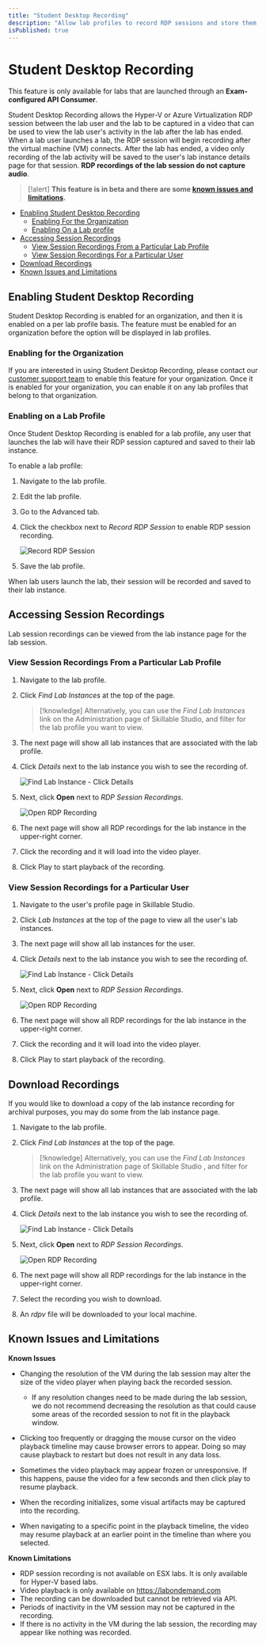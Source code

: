 ```yaml
---
title: "Student Desktop Recording"
description: "Allow lab profiles to record RDP sessions and store them in a lab instance."
isPublished: true
---
```


# Student Desktop Recording 

This feature is only available for labs that are launched through an **Exam-configured API Consumer**. 

Student Desktop Recording allows the Hyper-V or Azure Virtualization RDP session between the lab user and the lab to be captured in a video that can be used to view the lab user's activity in the lab after the lab has ended. When a lab user launches a lab, the RDP session will begin recording after the virtual machine (VM) connects. After the lab has ended, a video only recording of the lab activity will be saved to the user's lab instance details page for that session. **RDP recordings of the lab session do not capture audio**. 

>[!alert] **This feature is in beta and there are some [known issues and limitations](#known-issues-and-limitations).**

- [Enabling Student Desktop Recording](#enabling-student-desktop-recording)
    - [Enabling For the Organization](#enabling-for-the-organization)
    - [Enabling On a Lab profile](#enabling-on-a-lab-profile)
- [Accessing Session Recordings](#accessing-session-recordings)
    - [View Session Recordings From a Particular Lab Profile](#view-session-recordings-from-a-particular-lab-profile)
    - [View Session Recordings For a Particular User](#view-session-recordings-for-a-particular-user)
- [Download Recordings](#download-recordings)
- [Known Issues and Limitations](#known-issues-and-limitations)

## Enabling Student Desktop Recording 

Student Desktop Recording is enabled for an organization, and then it is enabled on a per lab profile basis. The feature must be enabled for an organization before the option will be displayed in lab profiles. 

### Enabling for the Organization

If you are interested in using Student Desktop Recording, please contact our [customer support team](https://skillable.com/customer-support/) to enable this feature for your organization. Once it is enabled for your organization, you can enable it on any lab profiles that belong to that organization. 

### Enabling on a Lab Profile 

Once Student Desktop Recording is enabled for a lab profile, any user that launches the lab will have their RDP session captured and saved to their lab instance. 

To enable a lab profile: 

1. Navigate to the lab profile. 

1. Edit the lab profile. 

1. Go to the Advanced tab. 

1. Click the checkbox next to _Record RDP Session_ to enable RDP session recording. 

    ![Record RDP Session](images/record-rdp-session.png)

1. Save the lab profile. 

When lab users launch the lab, their session will be recorded and saved to their lab instance. 

## Accessing Session Recordings

Lab session recordings can be viewed from the lab instance page for the lab session. 

### View Session Recordings From a Particular Lab Profile

1. Navigate to the lab profile. 

1. Click _Find Lab Instances_ at the top of the page. 

    >[!knowledge] Alternatively, you can use the _Find Lab Instances_ link on the Administration page of Skillable Studio, and filter for the lab profile you want to view. 

1. The next page will show all lab instances that are associated with the lab profile. 

1. Click _Details_ next to the lab instance you wish to see the recording of. 

    ![Find Lab Instance - Click Details](images/find-lab-instances.png)

1. Next, click **Open** next to _RDP Session Recordings_. 

    ![Open RDP Recording](images/open-rdp-recording.png)

1. The next page will show all RDP recordings for the lab instance in the upper-right corner. 

1. Click the recording and it will load into the video player. 

1. Click Play to start playback of the recording. 

### View Session Recordings for a Particular User

1. Navigate to the user's profile page in Skillable Studio. 

1. Click _Lab Instances_ at the top of the page to view all the user's lab instances. 

1. The next page will show all lab instances for the user. 

1. Click _Details_ next to the lab instance you wish to see the recording of. 

    ![Find Lab Instance - Click Details](images/find-lab-instances.png)

1. Next, click **Open** next to _RDP Session Recordings_. 

    ![Open RDP Recording](images/open-rdp-recording.png)

1. The next page will show all RDP recordings for the lab instance in the upper-right corner. 

1. Click the recording and it will load into the video player. 

1. Click Play to start playback of the recording. 

## Download Recordings

If you would like to download a copy of the lab instance recording for archival purposes, you may do some from the lab instance page. 

1. Navigate to the lab profile. 

1. Click _Find Lab Instances_ at the top of the page. 

    >[!knowledge] Alternatively, you can use the _Find Lab Instances_ link on the Administration page of Skillable Studio , and filter for the lab profile you want to view. 

1. The next page will show all lab instances that are associated with the lab profile. 

1. Click _Details_ next to the lab instance you wish to see the recording of. 

    ![Find Lab Instance - Click Details](images/find-lab-instances.png)

1. Next, click **Open** next to _RDP Session Recordings_. 

    ![Open RDP Recording](images/open-rdp-recording.png)

1. The next page will show all RDP recordings for the lab instance in the upper-right corner. 

1. Select the recording you wish to download.

1. An _rdpv_ file will be downloaded to  your local machine. 

## Known Issues and Limitations

**Known Issues**
- Changing the resolution of the VM during the lab session may alter the size of the video player when playing back the recorded session. 
	- If any resolution changes need to be made during the lab session, we do not recommend decreasing the resolution as that could cause some areas of the recorded session to not fit in the playback window. 
	
- Clicking too frequently or dragging the mouse cursor on the video playback timeline may cause browser errors to appear. Doing so may cause playback to restart but does not result in any data loss. 
	
- Sometimes the video playback may appear frozen or unresponsive. If this happens, pause the video for a few seconds and then click play to resume playback. 
	
- When the recording initializes, some visual artifacts may be captured into the recording. 
	
- When navigating to a specific point in the playback timeline, the video may resume playback at an earlier point in the timeline than where you selected. 


**Known Limitations**

- RDP session recording is not available on ESX labs. It is only available for Hyper-V based labs. 
- Video playback is only available on https://labondemand.com 
- The recording can be downloaded but cannot be retrieved via API. 
- Periods of inactivity in the VM session may not be captured in the recording.
- If there is no activity in the VM during the lab session, the recording may appear like nothing was recorded. 
